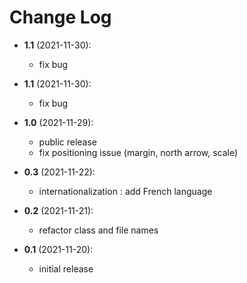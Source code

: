 Change Log
==========
* __1.1__ (2021-11-30):
  * fix bug
* __1.1__ (2021-11-30):
  * fix bug

* __1.0__ (2021-11-29):
  * public release
  * fix positioning issue (margin, north arrow, scale)

* __0.3__ (2021-11-22):
  * internationalization : add French language

* __0.2__ (2021-11-21):
  * refactor class and file names

* __0.1__ (2021-11-20):
  * initial release
